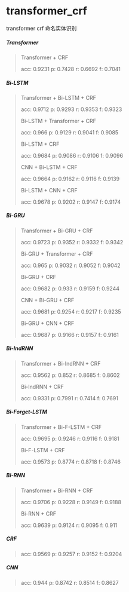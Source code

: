 # transformer_crf
transformer crf 命名实体识别

##### Transformer
>Transformer + CRF
>
>acc:	0.9231	p:	0.7428	r:	0.6692	f:	0.7041

##### Bi-LSTM
>Transformer + Bi-LSTM + CRF
>
>acc:	0.9712	p:	0.9293	r:	0.9353	f:	0.9323
>
>Bi-LSTM + Transformer + CRF
>
>acc:	0.966	p:	0.9129	r:	0.9041	f:	0.9085
>
>Bi-LSTM  + CRF
>
>acc:	0.9684	p:	0.9086	r:	0.9106	f:	0.9096
>
>CNN + Bi-LSTM  + CRF
>
>acc:	0.9664	p:	0.9162	r:	0.9116	f:	0.9139
>
> Bi-LSTM + CNN + CRF
>
>acc:	0.9678	p:	0.9202	r:	0.9147	f:	0.9174
##### Bi-GRU
>Transformer + Bi-GRU + CRF
>
>acc:	0.9723	p:	0.9352	r:	0.9332	f:	0.9342
>
>Bi-GRU + Transformer + CRF
>
>acc:	0.965	p:	0.9032	r:	0.9052	f:	0.9042
>
> Bi-GRU  + CRF
>
>acc:	0.9682	p:	0.933	r:	0.9159	f:	0.9244
>
>CNN + Bi-GRU  + CRF
>
>acc:	0.9681	p:	0.9254	r:	0.9217	f:	0.9235
>
>Bi-GRU + CNN  + CRF
>
>acc:	0.9687	p:	0.9166	r:	0.9157	f:	0.9161

##### Bi-IndRNN
>Transformer + Bi-IndRNN + CRF
>
>acc:	0.9562	p:	0.852	r:	0.8685	f:	0.8602
>
> Bi-IndRNN  + CRF
>
>acc:	0.9331	p:	0.7991	r:	0.7414	f:	0.7691

##### Bi-Forget-LSTM
>Transformer + Bi-F-LSTM + CRF
>
>acc:	0.9695	p:	0.9246	r:	0.9116	f:	0.9181
>
>Bi-F-LSTM  + CRF
>
>acc:	0.9573	p:	0.8774	r:	0.8718	f:	0.8746

##### Bi-RNN
>Transformer + Bi-RNN + CRF
>
>acc:	0.9706	p:	0.9228	r:	0.9149	f:	0.9188
>
> Bi-RNN  + CRF
>
>acc:	0.9639	p:	0.9124	r:	0.9095	f:	0.911
>
##### CRF
>acc:	0.9569	p:	0.9257	r:	0.9152	f:	0.9204
##### CNN
>acc:	0.944	p:	0.8742	r:	0.8514	f:	0.8627
